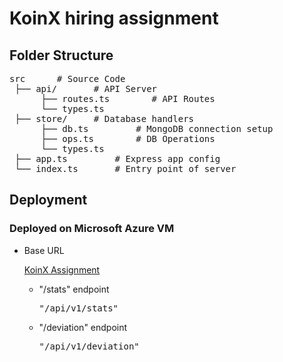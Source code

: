 # KoinX hiring assignment

## Folder Structure

<pre>
src      # Source Code
 ├── api/       # API Server
      ├── routes.ts        # API Routes
      └── types.ts
 ├── store/     # Database handlers
      ├── db.ts         # MongoDB connection setup
      ├── ops.ts        # DB Operations
      └── types.ts
 ├── app.ts         # Express app config
 └── index.ts       # Entry point of server
</pre>

## Deployment
### Deployed on Microsoft Azure VM

- Base URL

    [KoinX Assignment](http://koinx.frztech.me/)

    - "/stats" endpoint
        <pre>"/api/v1/stats"</pre>
    - "/deviation" endpoint
        <pre>"/api/v1/deviation"</pre>
    
